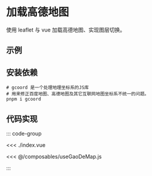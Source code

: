 <script setup>
import demo from './index.vue'
</script>

# 加载高德地图

使用 leaflet 与 vue 加载高德地图、实现图层切换。

## 示例

<demo></demo>

## 安装依赖

```shell
# gcoord 是一个处理地理坐标系的JS库
# 用来修正百度地图、高德地图及其它互联网地图坐标系不统一的问题。
pnpm i gcoord
```

## 代码实现

::: code-group

<<< ./index.vue

<<< @/composables/useGaoDeMap.js

:::

